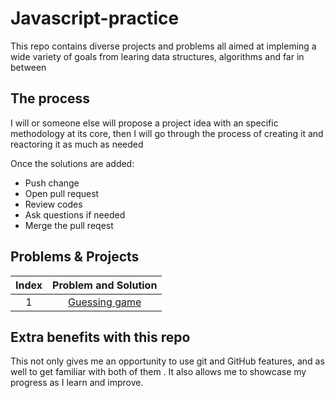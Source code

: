 # Javascript-practice

This repo contains diverse projects and problems all aimed at impleming a wide variety of goals from learing data structures, algorithms and far in between

## The process

I will or someone else will propose a project idea with an specific methodology at its core, then I will go through the process of creating it and reactoring it as much as needed 

Once the solutions are added:
- Push change
- Open pull request
- Review codes
- Ask questions if needed
- Merge the pull reqest

## Problems & Projects

| Index | Problem and Solution | 
| :----:| :-------------------:|
| 1 | [Guessing game](https://github.com/rcmtcristian/Javascript-practice/blob/master/Guessing%20game/Guessing%20Game.md) |



## Extra benefits with this repo

This not only gives me an opportunity to use git and GitHub features, and as well to get familiar with both of them . It also allows me to showcase my progress as I learn and improve. 
